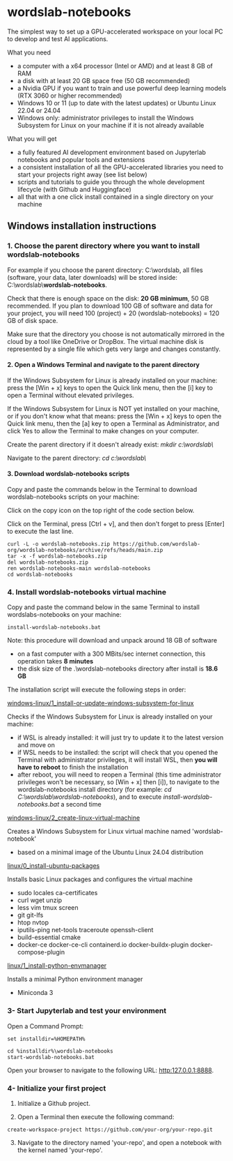 # wordslab-notebooks

The simplest way to set up a GPU-accelerated workspace on your local PC to develop and test AI applications.

What you need
- a computer with a x64 processor (Intel or AMD) and at least 8 GB of RAM
- a disk with at least 20 GB space free (50 GB recommended)
- a Nvidia GPU if you want to train and use powerful deep learning models (RTX 3060 or higher recommended)
- Windows 10 or 11 (up to date with the latest updates) or Ubuntu Linux 22.04 or 24.04
- Windows only: administrator privileges to install the Windows Subsystem for Linux on your machine if it is not already available

What you will get
- a fully featured AI development environment based on Jupyterlab notebooks and popular tools and extensions
- a consistent installation of all the GPU-accelerated libraries you need to start your projects right away (see list below)
- scripts and tutorials to guide you through the whole development lifecycle (with Github and Huggingface)
- all that with a one click install contained in a single directory on your machine

## Windows installation instructions

### 1. Choose the parent directory where you want to install wordslab-notebooks

For example if you choose the parent directory: C:\\wordslab, all files (software, your data, later downloads) will be stored inside: C:\\wordslab\\**wordslab-notebooks**.

Check that there is enough space on the disk: **20 GB minimum**, 50 GB recommended. If you plan to download 100 GB of software and data for your project, you will need 100 (project) + 20 (wordslab-notebooks) = 120 GB of disk space.

Make sure that the directory you choose is not automatically mirrored in the cloud by a tool like OneDrive or DropBox. The virtual machine disk is represented by a single file which gets very large and changes constantly.

#### 2. Open a Windows Terminal and navigate to the parent directory
   
If the Windows Subsystem for Linux is already installed on your machine: press the [Win + x] keys to open the Quick link menu, then the [i] key to open a Terminal without elevated privileges.

If the Windows Subsystem for Linux is NOT yet installed on your machine, or if you don't know what that means: press the [Win + x] keys to open the Quick link menu, then the [a] key to open a Terminal as Administrator, and click Yes to allow the Terminal to make changes on your computer.

Create the parent directory if it doesn't already exist: *mkdir c:\\wordslab\\*

Navigate to the parent directory: *cd c:\\wordslab\\*

#### 3. Download wordslab-notebooks scripts

Copy and paste the commands below in the Terminal to download wordslab-notebooks scripts on your machine:

Click on the copy icon on the top right of the code section below.

Click on the Terminal, press [Ctrl + v], and then don't forget to press [Enter] to execute the last line.

```
curl -L -o wordslab-notebooks.zip https://github.com/wordslab-org/wordslab-notebooks/archive/refs/heads/main.zip
tar -x -f wordslab-notebooks.zip
del wordslab-notebooks.zip
ren wordslab-notebooks-main wordslab-notebooks
cd wordslab-notebooks
```

###  4. Install wordslab-notebooks virtual machine

Copy and paste the command below in the same Terminal to install wordslabs-notebooks on your machine:

```
install-wordslab-notebooks.bat
```

Note: this procedure will download and unpack around 18 GB of software
- on a fast computer with a 300 MBits/sec internet connection, this operation takes **8 minutes**
- the disk size of the .\\wordslab-notebooks directory after install is **18.6 GB**

The installation script will execute the following steps in order:

[windows-linux/1_install-or-update-windows-subsystem-for-linux](https://github.com/wordslab-org/wordslab-notebooks/blob/main/install/windows-linux/1_install-or-update-windows-subsystem-for-linux.ps1) 

Checks if the Windows Subsystem for Linux is already installed on your machine:
- if WSL is already installed: it will just try to update it to the latest version and move on
- if WSL needs to be installed: the script will check that you opened the Terminal with administrator privileges, it will install WSL, then **you will have to reboot** to finish the installation
- after reboot, you will need to reopen a Terminal (this time administrator privileges won't be necessary, so [Win + x] then [i]), to navigate to the wordslab-notebooks install directory (for example: *cd C:\\wordslab\\wordslab-notebooks*), and to execute *install-wordslab-notebooks.bat* a second time

[windows-linux/2_create-linux-virtual-machine](https://github.com/wordslab-org/wordslab-notebooks/blob/main/install/windows-linux/2_create-linux-virtual-machine.bat)

Creates a Windows Subsystem for Linux virtual machine named 'wordslab-notebook' 
- based on a minimal image of the Ubuntu Linux 24.04 distribution

[linux/0_install-ubuntu-packages](https://github.com/wordslab-org/wordslab-notebooks/blob/main/install/linux/0_install-ubuntu-packages.sh)

Installs basic Linux packages and configures the virtual machine
- sudo locales ca-certificates
- curl wget unzip
- less vim tmux screen
- git git-lfs
- htop nvtop
- iputils-ping net-tools traceroute openssh-client
- build-essential cmake
- docker-ce docker-ce-cli containerd.io docker-buildx-plugin docker-compose-plugin

[linux/1_install-python-envmanager](https://github.com/wordslab-org/wordslab-notebooks/blob/main/install/linux/1_install-python-envmanager.sh)

Installs a minimal Python environment manager
- Miniconda 3




### 3- Start Jupyterlab and test your environment

Open a Command Prompt:

```
set installdir=%HOMEPATH%

cd %installdir%\wordslab-notebooks
start-wordslab-notebooks.bat

```

Open your browser to navigate to the following URL: [http:127.0.0.1:8888](http:127.0.0.1:8888).

### 4- Initialize your first project

1. Initialize a Github project.

2. Open a Terminal then execute the following command:

```
create-workspace-project https://github.com/your-org/your-repo.git
```

3. Navigate to the directory named 'your-repo', and open a notebook with the kernel named 'your-repo'.

